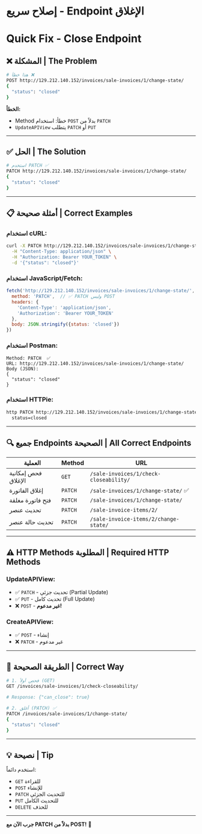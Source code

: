 # إصلاح سريع - Endpoint الإغلاق
# Quick Fix - Close Endpoint

## ❌ المشكلة | The Problem

```bash
# هذا خطأ ❌
POST http://129.212.140.152/invoices/sale-invoices/1/change-state/
{
  "status": "closed"
}
```

**الخطأ:**
- Method خطأ: استخدام `POST` بدلاً من `PATCH`
- `UpdateAPIView` يتطلب `PATCH` أو `PUT`

---

## ✅ الحل | The Solution

```bash
# استخدم PATCH ✅
PATCH http://129.212.140.152/invoices/sale-invoices/1/change-state/
{
  "status": "closed"
}
```

---

## 📋 أمثلة صحيحة | Correct Examples

### استخدام cURL:
```bash
curl -X PATCH http://129.212.140.152/invoices/sale-invoices/1/change-state/ \
  -H "Content-Type: application/json" \
  -H "Authorization: Bearer YOUR_TOKEN" \
  -d '{"status": "closed"}'
```

### استخدام JavaScript/Fetch:
```javascript
fetch('http://129.212.140.152/invoices/sale-invoices/1/change-state/', {
  method: 'PATCH',  // ✅ PATCH وليس POST
  headers: {
    'Content-Type': 'application/json',
    'Authorization': 'Bearer YOUR_TOKEN'
  },
  body: JSON.stringify({status: 'closed'})
})
```

### استخدام Postman:
```
Method: PATCH  ✅
URL: http://129.212.140.152/invoices/sale-invoices/1/change-state/
Body (JSON):
{
  "status": "closed"
}
```

### استخدام HTTPie:
```bash
http PATCH http://129.212.140.152/invoices/sale-invoices/1/change-state/ \
  status=closed
```

---

## 🔍 جميع Endpoints الصحيحة | All Correct Endpoints

| العملية | Method | URL |
|---------|--------|-----|
| فحص إمكانية الإغلاق | `GET` | `/sale-invoices/1/check-closeability/` |
| إغلاق الفاتورة | `PATCH` | `/sale-invoices/1/change-state/` ✅ |
| فتح فاتورة مغلقة | `PATCH` | `/sale-invoices/1/change-state/` |
| تحديث عنصر | `PATCH` | `/sale-invoice-items/2/` |
| تحديث حالة عنصر | `PATCH` | `/sale-invoice-items/2/change-state/` |

---

## ⚠️ HTTP Methods المطلوبة | Required HTTP Methods

### UpdateAPIView:
- ✅ `PATCH` - تحديث جزئي (Partial Update)
- ✅ `PUT` - تحديث كامل (Full Update)
- ❌ `POST` - **غير مدعوم!**

### CreateAPIView:
- ✅ `POST` - إنشاء
- ❌ `PATCH` - غير مدعوم

---

## 🎯 الطريقة الصحيحة | Correct Way

```bash
# 1. فحص أولاً (GET)
GET /invoices/sale-invoices/1/check-closeability/

# Response: {"can_close": true}

# 2. أغلق (PATCH) ✅
PATCH /invoices/sale-invoices/1/change-state/
{
  "status": "closed"
}
```

---

## 💡 نصيحة | Tip

استخدم دائماً:
- `GET` للقراءة
- `POST` للإنشاء
- `PATCH` للتحديث الجزئي
- `PUT` للتحديث الكامل
- `DELETE` للحذف

---

**جرب الآن مع PATCH بدلاً من POST!** 🚀

